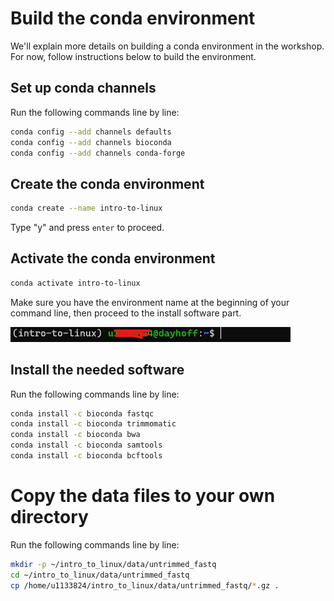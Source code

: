 # Build the conda environment 

We'll explain more details on building a conda environment in the workshop. For now, follow instructions below to build the environment. 

## Set up conda channels 

Run the following commands line by line: 

```sh
conda config --add channels defaults
conda config --add channels bioconda
conda config --add channels conda-forge
```

## Create the conda environment

```sh
conda create --name intro-to-linux 
```

Type "y" and press ```enter``` to proceed. 

## Activate the conda environment 

```sh
conda activate intro-to-linux
```

Make sure you have the environment name at the beginning of your command line, then proceed to the install software part. 

![conda_env](./images/conda_environment.png?raw=true) 

## Install the needed software 

Run the following commands line by line:

```sh
conda install -c bioconda fastqc
conda install -c bioconda trimmomatic
conda install -c bioconda bwa
conda install -c bioconda samtools
conda install -c bioconda bcftools 
```

# Copy the data files to your own directory 

Run the following commands line by line: 

```sh
mkdir -p ~/intro_to_linux/data/untrimmed_fastq
cd ~/intro_to_linux/data/untrimmed_fastq
cp /home/u1133824/intro_to_linux/data/untrimmed_fastq/*.gz . 
```